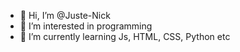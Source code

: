 - 👋 Hi, I’m @Juste-Nick
- 👀 I’m interested in programming 
- 🌱 I’m currently learning Js, HTML, CSS, Python etc 

<!---
Juste-Nick/Juste-Nick is a ✨ special ✨ repository because its `README.md` (this file) appears on your GitHub profile.
You can click the Preview link to take a look at your changes.
--->
